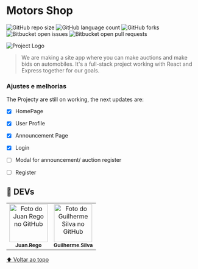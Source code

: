 # Motors Shop

<!---Esses são exemplos. Veja https://shields.io para outras pessoas ou para personalizar este conjunto de escudos. Você pode querer incluir dependências, status do projeto e informações de licença aqui--->

![GitHub repo size](https://img.shields.io/github/repo-size/iuricode/README-template?style=for-the-badge)
![GitHub language count](https://img.shields.io/github/languages/count/iuricode/README-template?style=for-the-badge)
![GitHub forks](https://img.shields.io/github/forks/iuricode/README-template?style=for-the-badge)
![Bitbucket open issues](https://img.shields.io/bitbucket/issues/iuricode/README-template?style=for-the-badge)
![Bitbucket open pull requests](https://img.shields.io/bitbucket/pr-raw/iuricode/README-template?style=for-the-badge)

<img src="src/utils/LogoSVG.jsx" alt="Project Logo">

> We are making a site app where you can make auctions and make bids on automobiles. It's a full-stack project working with React and Express together for our goals.
### Ajustes e melhorias

The Projecty are still on working, the next updates are: 

- [x] HomePage
- [x] User Profile
- [x] Announcement Page
- [x] Login
- [ ] Modal for announcement/ auction register
- [ ] Register


## 🤝 DEVs



<table>
  <tr>
    <td align="center">
      <a href="#">
        <img src="https://avatars.githubusercontent.com/u/72818383?v=4" width="100px;" alt="Foto do Juan Rego no GitHub"/><br>
        <sub>
          <b>Juan Rego</b>
        </sub>
      </a>
    </td>
    <td align="center">
      <a href="#">
        <img src="https://avatars.githubusercontent.com/u/91983729?v=4" width="100px;" alt="Foto do Guilherme Silva no GitHub"/><br>
        <sub>
          <b>Guilherme Silva</b>
        </sub>
      </a>
    </td>
    
  </tr>
</table>




[⬆ Voltar ao topo](#nome-do-projeto)<br>
